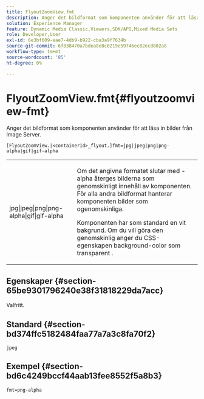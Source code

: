 ```yaml
---
title: FlyoutZoomView.fmt
description: Anger det bildformat som komponenten använder för att läsa in bilder från Image Server.
solution: Experience Manager
feature: Dynamic Media Classic,Viewers,SDK/API,Mixed Media Sets
role: Developer,User
exl-id: 6e3bf609-eae7-4db9-b922-cba3a9f7634b
source-git-commit: 6f838470a7bdea8e8c0219e59746ec82ecd802a8
workflow-type: tm+mt
source-wordcount: '85'
ht-degree: 0%

---
```


# FlyoutZoomView.fmt{#flyoutzoomview-fmt}

Anger det bildformat som komponenten använder för att läsa in bilder från Image Server.

`[FlyoutZoomView.|<containerId>_flyout.]fmt=jpg|jpeg|png|png-alpha|gif|gif-alpha`

<table id="table_E314540D347D47699C04EB80D20C0721"> 
 <tbody> 
  <tr> 
   <td colname="col1"> <p> <span class="codeph"> jpg|jpeg|png|png-alpha|gif|gif-alpha</span> </p> </td> 
   <td colname="col2"> <p> Om det angivna formatet slutar med <span class="codeph"> -alpha</span> återges bilderna som genomskinligt innehåll av komponenten. För alla andra bildformat hanterar komponenten bilder som ogenomskinliga. </p> <p>Komponenten har som standard en vit bakgrund. Om du vill göra den genomskinlig anger du CSS-egenskapen <span class="codeph"> background-color </span> som <span class="codeph"> transparent </span> . </p> </td> 
  </tr> 
 </tbody> 
</table>

## Egenskaper {#section-65be9301796240e38f31818229da7acc}

Valfritt.

## Standard {#section-bd374ffc5182484faa77a7a3c8fa70f2}

`jpeg`

## Exempel {#section-bd6c4249bccf44aab13fee8552f5a8b3}

`fmt=png-alpha`
